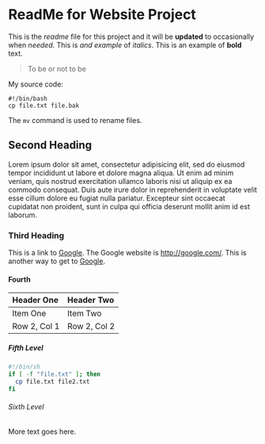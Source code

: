 ReadMe for Website Project
==========================

This is the *readme* file for this project and it will be **updated** to occasionally when _needed_. This is *and example* of *italics*. This is an example of **bold** text.

> To be or not to be

My source code:

    #!/bin/bash
    cp file.txt file.bak

The `mv` command is used to rename files.

Second Heading
--------------

Lorem ipsum dolor sit amet, consectetur adipisicing elit, sed do eiusmod tempor incididunt ut labore et dolore magna aliqua. Ut enim ad minim veniam, quis nostrud exercitation ullamco laboris nisi ut aliquip ex ea commodo consequat. Duis aute irure dolor in reprehenderit in voluptate velit esse cillum dolore eu fugiat nulla pariatur. Excepteur sint occaecat cupidatat non proident, sunt in culpa qui officia deserunt mollit anim id est laborum.

### Third Heading

This is a link to [Google](http://google.com). The Google website is <http://google.com/>. This is another way to get to [Google][google].

[google]: http://google.com ("The Google Website")

#### Fourth

| Header One     | Header Two     |
| :------------- | :------------- |
| Item One       | Item Two       |
| Row 2, Col 1   | Row 2, Col 2   |

##### Fifth Level

```bash
#!/bin/sh
if [ -f "file.txt" ]; then
  cp file.txt file2.txt
fi
```

###### Sixth Level

More text goes here.

